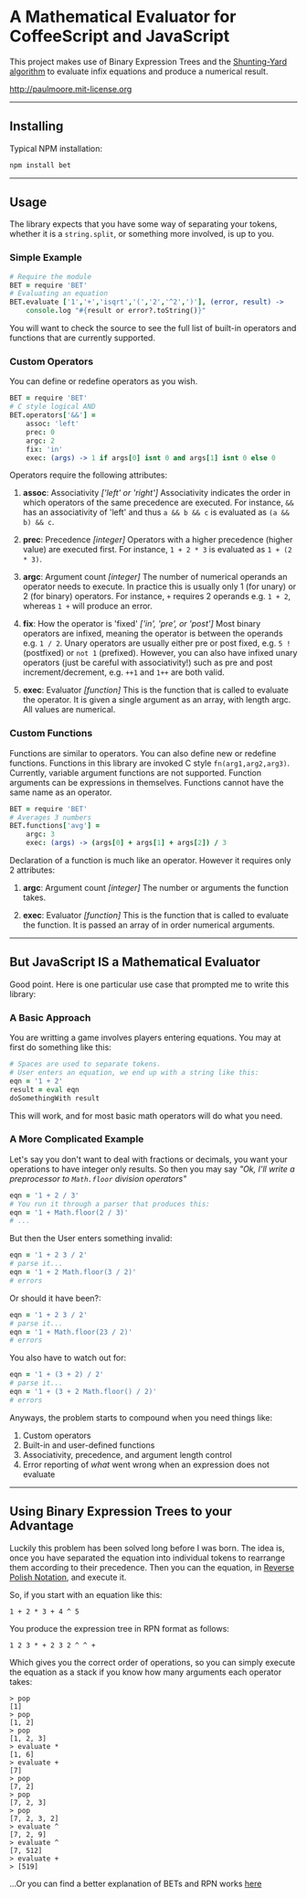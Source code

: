 A Mathematical Evaluator for CoffeeScript and JavaScript
===

This project makes use of Binary Expression Trees and the [Shunting-Yard algorithm](http://en.wikipedia.org/wiki/Shunting-yard_algorithm) to evaluate infix equations and produce a numerical result.

http://paulmoore.mit-license.org

---
## Installing

Typical NPM installation:

```CoffeeScript
npm install bet
```

---
## Usage

The library expects that you have some way of separating your tokens, whether it is a `string.split`, or something more involved, is up to you.

### Simple Example

```CoffeeScript
# Require the module
BET = require 'BET'
# Evaluating an equation
BET.evaluate ['1','+','isqrt','(','2','^2',')'], (error, result) ->
    console.log "#{result or error?.toString()}"
```

You will want to check the source to see the full list of built-in operators and functions that are currently supported.

### Custom Operators

You can define or redefine operators as you wish.

```CoffeeScript
BET = require 'BET'
# C style logical AND
BET.operators['&&'] =
    assoc: 'left'
    prec: 0
    argc: 2
    fix: 'in'
    exec: (args) -> 1 if args[0] isnt 0 and args[1] isnt 0 else 0
```

Operators require the following attributes:

1. __assoc__: Associativity _['left' or 'right']_ Associativity indicates the order in which operators of the same precedence are executed.  For instance, `&&` has an associativity of 'left' and thus `a && b && c` is evaluated as `(a && b) && c`.

2. __prec__: Precedence _[integer]_ Operators with a higher precedence (higher value) are executed first.  For instance, `1 + 2 * 3` is evaluated as `1 + (2 * 3)`.

3. __argc__: Argument count _[integer]_ The number of numerical operands an operator needs to execute.  In practice this is usually only 1 (for unary) or 2 (for binary) operators.  For instance, `+` requires 2 operands e.g. `1 + 2`, whereas `1 +` will produce an error.

4. __fix__: How the operator is 'fixed' _['in', 'pre', or 'post']_ Most binary operators are infixed, meaning the operator is between the operands e.g. `1 / 2`.  Unary operators are usually either pre or post fixed, e.g. `5 !` (postfixed) or `not 1` (prefixed).  However, you can also have infixed unary operators (just be careful with associativity!) such as pre and post increment/decrement, e.g. `++1` and `1++` are both valid.

5. __exec__: Evaluator _[function]_ This is the function that is called to evaluate the operator.  It is given a single argument as an array, with length argc.  All values are numerical.

### Custom Functions

Functions are similar to operators.  You can also define new or redefine functions.  Functions in this library are invoked C style `fn(arg1,arg2,arg3)`.  Currently, variable argument functions are not supported.  Function arguments can be expressions in themselves.  Functions cannot have the same name as an operator.

```CoffeeScript
BET = require 'BET'
# Averages 3 numbers
BET.functions['avg'] =
    argc: 3
    exec: (args) -> (args[0] + args[1] + args[2]) / 3
```

Declaration of a function is much like an operator.  However it requires only 2 attributes:

1. __argc__: Argument count _[integer]_ The number or arguments the function takes.

2. __exec__: Evaluator _[function]_ This is the function that is called to evaluate the function.  It is passed an array of in order numerical arguments.

---
## But JavaScript IS a Mathematical Evaluator

Good point.  Here is one particular use case that prompted me to write this library:

### A Basic Approach

You are writting a game involves players entering equations.  You may at first do something like this:

```CoffeeScript
# Spaces are used to separate tokens.
# User enters an equation, we end up with a string like this:
eqn = '1 + 2'
result = eval eqn
doSomethingWith result
```

This will work, and for most basic math operators will do what you need.

### A More Complicated Example

Let's say you don't want to deal with fractions or decimals, you want your operations to have integer only results.  So then you may say _"Ok, I'll write a preprocessor to `Math.floor` division operators"_

```CoffeeScript
eqn = '1 + 2 / 3'
# You run it through a parser that produces this:
eqn = '1 + Math.floor(2 / 3)'
# ...
```

But then the User enters something invalid:

```CoffeeScript
eqn = '1 + 2 3 / 2'
# parse it...
eqn = '1 + 2 Math.floor(3 / 2)'
# errors
```

Or should it have been?:

```CoffeeScript
eqn = '1 + 2 3 / 2'
# parse it...
eqn = '1 + Math.floor(23 / 2)'
# errors
```

You also have to watch out for:

```CoffeeScript
eqn = '1 + (3 + 2) / 2'
# parse it...
eqn = '1 + (3 + 2 Math.floor() / 2)'
# errors
```

Anyways, the problem starts to compound when you need things like:

1. Custom operators
2. Built-in and user-defined functions
3. Associativity, precedence, and argument length control
4. Error reporting of _what_ went wrong when an expression does not evaluate

---
## Using Binary Expression Trees to your Advantage

Luckily this problem has been solved long before I was born.  The idea is, once you have separated the equation into individual tokens to rearrange them according to their precedence.  Then you can the equation, in [Reverse Polish Notation](http://en.wikipedia.org/wiki/Reverse_Polish_notation), and execute it.

So, if you start with an equation like this:

```
1 + 2 * 3 + 4 ^ 5
```

You produce the expression tree in RPN format as follows:

```
1 2 3 * + 2 3 2 ^ ^ +
```

Which gives you the correct order of operations, so you can simply execute the equation as a stack if you know how many arguments each operator takes:

```
> pop
[1]
> pop
[1, 2]
> pop
[1, 2, 3]
> evaluate *
[1, 6]
> evaluate +
[7]
> pop
[7, 2]
> pop
[7, 2, 3]
> pop
[7, 2, 3, 2]
> evaluate ^
[7, 2, 9]
> evaluate ^
[7, 512]
> evaluate +
> [519]
```

...Or you can find a better explanation of BETs and RPN works [here](http://en.wikipedia.org/wiki/Reverse_polish_notation)
